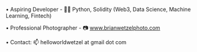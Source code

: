• Aspiring Developer - 👨‍💻 Python, Solidity (Web3, Data Science, Machine Learning, Fintech) 
  
• Professional Photographer - 📷 www.brianwetzelphoto.com

• Contact: 📫 helloworldwetzel at gmail dot com

<!---
brianwetzel/brianwetzel is a ✨ special ✨ repository because its `README.md` (this file) appears on your GitHub profile.
You can click the Preview link to take a look at your changes.
--->
